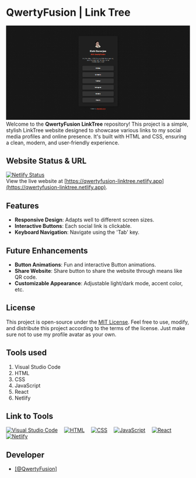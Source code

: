 # QwertyFusion | Link Tree

![Website preview for the link tree](./preview/desktop-preview.png)
Welcome to the **QwertyFusion LinkTree** repository! This project is a simple, stylish LinkTree website designed to showcase various links to my social media profiles and online presence. It's built with HTML and CSS, ensuring a clean, modern, and user-friendly experience.

## Website Status & URL

[![Netlify Status](https://api.netlify.com/api/v1/badges/01a75793-cdde-4ceb-be81-d71e0972c807/deploy-status)](https://app.netlify.com/sites/qwertyfusion-linktree/deploys)
<br />
View the live website at [https://qwertyfusion-linktree.netlify.app](https://qwertyfusion-linktree.netlify.app).

## Features

- **Responsive Design**: Adapts well to different screen sizes.
- **Interactive Buttons**: Each social link is clickable.
- **Keyboard Navigation**: Navigate using the 'Tab' key.

## Future Enhancements

- **Button Animations**: Fun and interactive Button animations.
- **Share Website**: Share button to share the website through means like QR code.
- **Customizable Appearance**: Adjustable light/dark mode, accent color, etc.

## License

This project is open-source under the [MIT License](./LICENSE). Feel free to use, modify, and distribute this project according to the terms of the license. Just make sure not to use my profile avatar as your own.

<h2>Tools used</h2>
<ol>
  <li>Visual Studio Code</li>
  <li>HTML</li>
  <li>CSS</li>
  <li>JavaScript</li>
  <li>React</li>
  <li>Netlify</li>
</ol>

<h2>Link to Tools</h2>
<p align="left">
  <a href="https://code.visualstudio.com" target="_blank" rel="noreferrer"> <img src="https://www.vectorlogo.zone/logos/visualstudio_code/visualstudio_code-icon.svg" alt="Visual Studio Code" width="40" height="40"/></a>&emsp;
  <a href="https://www.w3.org/html/" target="_blank" rel="noreferrer"> <img src="https://cdn.freebiesupply.com/logos/large/2x/html-5-logo-png-transparent.png" alt="HTML" height="40"/></a>&emsp;
  <a href="https://www.w3.org/Style/CSS/" target="_blank" rel="noreferrer"> <img src="https://brandslogos.com/wp-content/uploads/images/large/css-logo.png" alt="CSS" height="40"/></a>&emsp;
  <a href="https://developer.mozilla.org/en-US/docs/Web/JavaScript" target="_blank" rel="noreferrer"> <img src="https://upload.wikimedia.org/wikipedia/commons/thumb/6/6a/JavaScript-logo.png/640px-JavaScript-logo.png" alt="JavaScript" height="40"/></a>&emsp;
  <a href="https://react.dev" target="_blank" rel="noreferrer"> <img src="https://react.dev/images/brand/logo_dark.svg" alt="React" height="40"/></a>&emsp;
  <a href="https://www.netlify.com" target="_blank" rel="noreferrer"> <img src="https://static-00.iconduck.com/assets.00/netlify-icon-2048x2048-vn9f0x8q.png" alt="Netlify" width="40" height="40"/></a>&emsp;
</p>

<h2>Developer</h2>
<ul>
  <li><a href="https://github.com/QwertyFusion">[@QwertyFusion]</a></li>
</ul>
